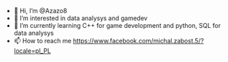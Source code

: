 - 👋 Hi, I’m @Azazo8
- 👀 I’m interested in data analysys and gamedev
- 🌱 I’m currently learning C++ for game development and python, SQL for data analysys
- 📫 How to reach me https://www.facebook.com/michal.zabost.5/?locale=pl_PL

<!---
Azazo8/Azazo8 is a ✨ special ✨ repository because its `README.md` (this file) appears on your GitHub profile.
You can click the Preview link to take a look at your changes.
--->
